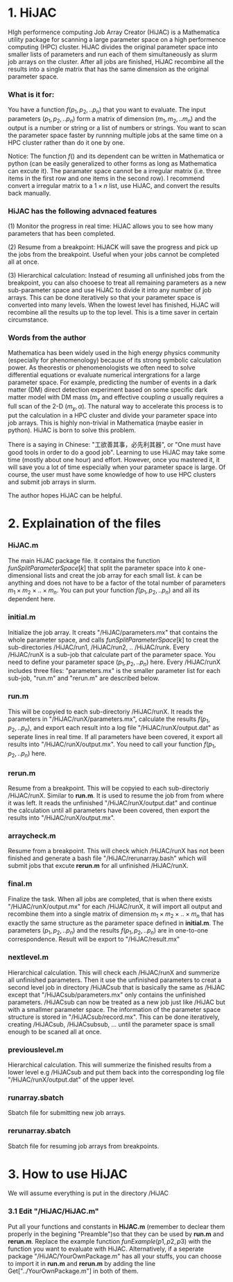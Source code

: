 # 1. HiJAC
HIgh performence computing Job Array Creator (HiJAC) is a Mathematica utility package for scanning a large parameter space on a high performence computing (HPC) cluster. HiJAC divides the original parameter space into smaller lists of parameters and run each of them simultaneously as slurm job arrays on the cluster. After all jobs are finished, HiJAC recombine all the results into a single matrix that has the same dimension as the original parameter space.

### What is it for:

You have a function $f(p_1,p_2,..p_n)$ that you want to evaluate. The input parameters $(p_1,p_2,..p_n)$ form a matrix of dimension $(m_1,m_2,..m_n)$ and the output is a number or string or a list of numbers or strings. You want to scan the parameter space faster by runnning multiple jobs at the same time on a HPC cluster rather than do it one by one. 

Notice: The function $f()$ and its dependent can be written in Mathematica or python (can be easily generalized to other forms as long as Mathematica can excute it). The paramater space cannot be a irregular matrix (i.e. three items in the first row and one items in the second row). I recommend convert a irregular matrix to a $1\times n$ list, use HiJAC, and convert the results back manually.


### HiJAC has the following advnaced features

(1) Monitor the progress in real time: HiJAC allows you to see how many parameters that has been completed.

(2) Resume from a breakpoint: HiJACK will save the progress and pick up the jobs from the breakpoint. Useful when your jobs cannot be completed all at once.

(3) Hierarchical calculation: Instead of resuming all unfinished jobs from the breakpoint, you can also chooese to treat all remaining parameters as a new sub-parameter space and use HiJAC to divide it into any number of job arrays. This can be done iteratively so that your parameter space is converted into many levels. When the lowest level has finished, HiJAC will recombine all the results up to the top level. This is a time saver in certain circumstance.

### Words from the author
Mathematica has been widely used in the high energy physics community (especially for phenomenology) because of its strong symbolic calculation power. As theorestis or phenomenologists we often need to solve differential equations or evaluate numerical intergrations for a large parameter space. For example, predicting the number of events in a dark matter (DM) direct detection experiment based on some specific dark matter model with DM mass $(m_\chi$ and effective coupling $\alpha$ usually requires a full scan of the 2-D $(m_\chi,\alpha)$. The natural way to accelerate this process is to put the calculation in a HPC cluster and divide your parameter space into job arrays. This is highly non-trivial in Mathematica (maybe easier in python). HiJAC is born to solve this problem.

There is a saying in Chinese: "工欲善其事，必先利其器", or "One must have good tools in order to do a good job". Learning to use HiJAC may take some time (mostly about one hour) and effort. However, once you mastered it, it will save you a lot of time especially when your parameter space is large. Of course, the user must have some knowledge of how to use HPC clusters and submit job arrays in slurm. 

The author hopes HiJAC can be helpful.

# 2. Explaination of the files

### HiJAC.m
The main HiJAC package file. It contains the function $funSplitParameterSpace[k]$ that split the parameter space into $k$ one-dimensional lists and creat the job array for each small list. $k$ can be anything and does not have to be a factor of the total number of parameters $m_1 \times m_2 \times .. \times m_n$. You can put your function $f(p_1,p_2,..p_n)$ and all its dependent here.

### initial.m 
Initialize the job array. It creats "/HiJAC/parameters.mx" that contains the whole parameter space, and calls $funSplitParameterSpace[k]$ to creat the sub-directories /HiJAC/run1, /HiJAC/run2, .. /HiJAC/runk. Every /HiJAC/runX is a sub-job that calculate part of the parameter space. You need to define your parameter space $(p_1,p_2,..p_n)$ here. Every /HiJAC/runX includes three files: "parameters.mx" is the smaller parameter list for each sub-job, "run.m" and "rerun.m" are described below.

### run.m
This will be copyied to each sub-directoriy /HiJAC/runX. It reads the parameters in "/HiJAC/runX/parameters.mx", calculate the results $f(p_1,p_2,..p_n)$, and export each result into a log file "/HiJAC/runX/output.dat" as seperate lines in real time. If all parameters have been covered, it export all results into "/HiJAC/runX/output.mx". You need to call your function $f(p_1,p_2,..p_n)$ here.

### rerun.m
Resume from a breakpoint. This will be copyied to each sub-directoriy /HiJAC/runX. Similar to $\textbf{run.m}$. It is used to resume the job from from where it was left. It reads the unfinished "/HiJAC/runX/output.dat" and continue the calculation until all parameters have been covered, then export the results into "/HiJAC/runX/output.mx".

### arraycheck.m
Resume from a breakpoint. This will check which /HiJAC/runX has not been finished and generate a bash file "/HiJAC/rerunarray.bash" which will submit jobs that excute $\textbf{rerun.m}$ for all unfinished /HiJAC/runX.

### final.m
Finalize the task. When all jobs are completed, that is when there exists "/HiJAC/runX/output.mx" for each /HiJAC/runX, it will import all output and recombine them into a single matrix of dimension $m_1 \times m_2 \times .. \times m_n$ that has exactly the same structure as the parameter space defined in $\textbf{initial.m}$. The parameters $(p_1,p_2,..p_n)$ and the results $f(p_1,p_2,..p_n)$ are in one-to-one correspondence. Result will be export to "/HiJAC/result.mx"

### nextlevel.m
Hierarchical calculation. This will check each /HiJAC/runX and summerize all unfinished parameters. Then it use the unfinished parameters to creat a second level job in directory /HiJACsub that is basically the same as /HiJAC except that "/HiJACsub/parameters.mx" only contains the unfinished parameters. /HiJACsub can now be treated as a new job just like /HiJAC but with a smallmer parameter space. The information of the parameter space structure is stored in "/HiJACsub/record.mx". This can be done iteratively, creating /HiJACsub, /HiJACsubsub, ... until the parameter space is small enough to be scaned all at once. 

### previouslevel.m
Hierarchical calculation. This will summerize the finished results from a lower level e.g /HiJACsub and put them back into the corresponding log file "/HiJAC/runX/output.dat" of the upper level.

### runarray.sbatch
Sbatch file for submitting new job arrays.

### rerunarray.sbatch
Sbatch file for resuming job arrays from breakpoints.


# 3. How to use HiJAC
We will assume everything is put in the directory /HiJAC 

### 3.1 Edit "/HiJAC/HiJAC.m"
Put all your functions and constants in $\textbf{HiJAC.m}$ (remember to declear them properly in the begining "Preamble")so that they can be used by $\textbf{run.m}$ and $\textbf{rerun.m}$. Replace the example function $funExample(p1,p2,p3)$ with the function you want to evaluate with HiJAC. Alternatively, if a seperate package "/HiJAC/YourOwnPackage.m" has all your stuffs, you can choose to import it in $\textbf{run.m}$ and $\textbf{rerun.m}$ by adding the line Get\["../YourOwnPackage.m"] in both of them.







